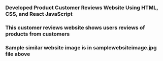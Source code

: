 ### Developed Product Customer Reviews Website Using HTML, CSS, and React JavaScript ###
### This customer reviews website shows users reviews of products from customers ###
### Sample similar website image is in samplewebsiteimage.jpg file above ###

